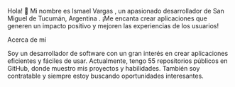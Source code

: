 Hola! 👋
Mi nombre es Ismael Vargas , un apasionado desarrollador de San Miguel de Tucumán, Argentina . ¡Me encanta crear aplicaciones que generen un impacto positivo y mejoren las experiencias de los usuarios!

Acerca de mí

Soy un desarrollador de software con un gran interés en crear aplicaciones eficientes y fáciles de usar. Actualmente, tengo 55 repositorios públicos en GitHub, donde muestro mis proyectos y habilidades. También soy contratable y siempre estoy buscando oportunidades interesantes.
